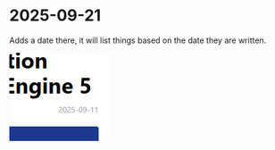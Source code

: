 # 2025-09-21

Adds a date there, it will list things based on the date they are written.

![](https://raw.githubusercontent.com/DavidCai1874/my-tech-art-station-assets-storage-01/main/20250914141136.png)